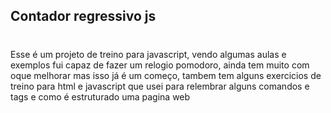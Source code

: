 ## Contador regressivo js
#
Esse é um projeto de treino para javascript, vendo algumas aulas e exemplos fui capaz de fazer um relogio pomodoro, ainda tem muito com oque melhorar mas isso já é um começo, tambem tem alguns exercicios de treino para html e javascript que usei para relembrar alguns comandos e tags e como é estruturado uma pagina web
